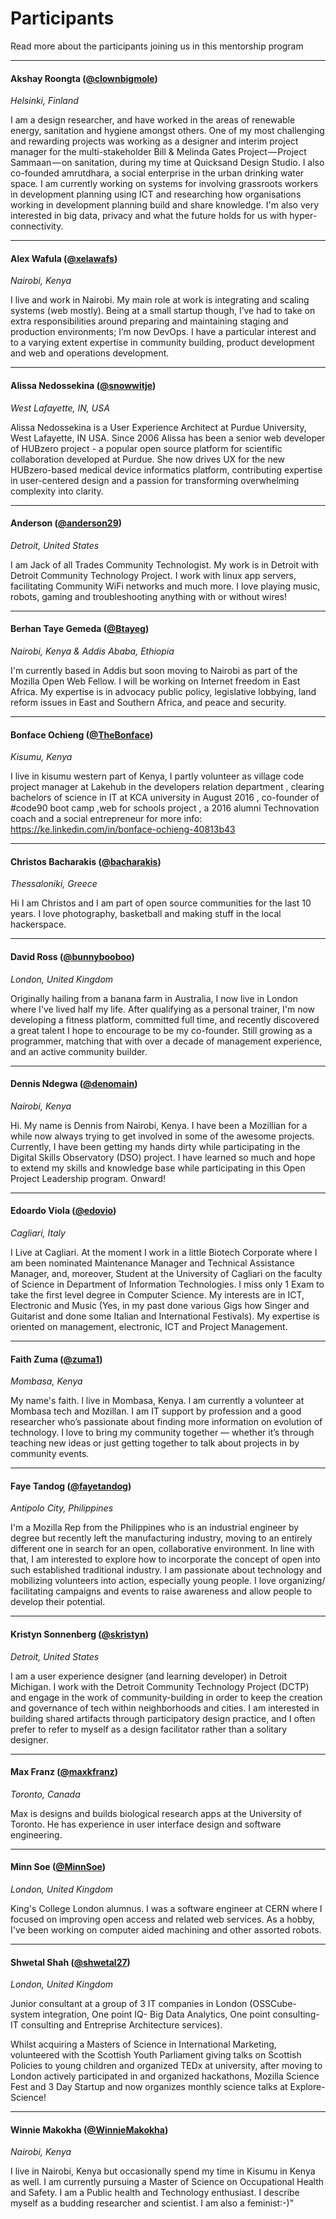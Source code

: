# Participants

Read more about the participants joining us in this mentorship program

***

#### Akshay Roongta ([@clownbigmole](https://github.com/clownbigmole))
*Helsinki, Finland*

I am a design researcher, and have worked in the areas of renewable energy, sanitation and hygiene amongst others. One of my most challenging and rewarding projects was working as a designer and interim project manager for the multi-stakeholder Bill & Melinda Gates Project — Project Sammaan — on sanitation, during my time at Quicksand Design Studio. I also co-founded amrutdhara, a social enterprise in the urban drinking water space. I am currently working on systems for involving grassroots workers in development planning using ICT and researching how organisations working in development planning build and share knowledge. I'm also very interested in big data, privacy and what the future holds for us with hyper-connectivity.

***

#### Alex Wafula ([@xelawafs](https://github.com/xelawafs))
*Nairobi, Kenya*

I live and work in Nairobi. My main role at work is integrating and scaling systems (web mostly). Being at a small startup though, I’ve had to take on extra responsibilities around preparing and maintaining staging and production environments; I’m now DevOps. I have a particular interest and to a varying extent expertise in community building, product development and web and operations development.

***

#### Alissa Nedossekina ([@snowwitje](https://github.com/snowwitje))
*West Lafayette, IN, USA*

Alissa Nedossekina is a User Experience Architect at Purdue University, West Lafayette, IN USA. Since 2006 Alissa has been a senior web developer of HUBzero project - a popular open source platform for scientific collaboration developed at Purdue. She now drives UX for the new HUBzero-based medical device informatics platform, contributing expertise in user-centered design and a passion for transforming overwhelming complexity into clarity.

***

#### Anderson  ([@anderson29](https://github.com/anderson29))
*Detroit, United States*

I am Jack of all Trades Community Technologist. My work is in Detroit with Detroit Community Technology Project. I work with linux app servers,  facilitating Community WiFi networks and much more.  I love playing music, robots, gaming and troubleshooting anything with or without wires!

***

#### Berhan Taye Gemeda ([@Btayeg](https://github.com/Btayeg))
*Nairobi, Kenya & Addis Ababa, Ethiopia*

I'm currently based in Addis but soon moving to Nairobi as part of the Mozilla Open Web Fellow. I will be working on Internet freedom in East Africa. My expertise is in advocacy  public policy, legislative lobbying, land reform issues in East and Southern Africa, and peace and security.

***

#### Bonface Ochieng  ([@TheBonface](https://github.com/TheBonface))
*Kisumu, Kenya*

I live in kisumu western part of Kenya, I  partly volunteer as village code project manager at Lakehub in the developers relation department , clearing bachelors of science in IT at KCA university in August 2016 , co-founder of #code90 boot camp ,web for schools project , a 2016 alumni Technovation coach and a social entrepreneur  for more info: https://ke.linkedin.com/in/bonface-ochieng-40813b43

***

#### Christos Bacharakis ([@bacharakis](https://github.com/bacharakis))
*Thessaloniki, Greece*

Hi I am Christos and I am part of open source communities for the last 10 years. I love photography, basketball and making stuff in the local hackerspace.

***

#### David Ross ([@bunnybooboo](https://github.com/bunnybooboo))
*London, United Kingdom*

Originally hailing from a banana farm in Australia, I now live in London where I've lived half my life. After qualifying as a personal trainer, I'm now developing a fitness platform, committed full time, and recently discovered a great talent I hope to encourage to be my co-founder. Still growing as a programmer, matching that with over a decade of management experience, and an active community builder.

***

#### Dennis Ndegwa ([@denomain](https://github.com/denomain))
*Nairobi, Kenya*

Hi. My name is Dennis from Nairobi, Kenya. I have been a Mozillian for a while now always trying to get involved in  some of the awesome projects. Currently, I have been getting my hands dirty while participating in the Digital Skills Observatory (DSO) project. I have learned so much and hope to extend my skills and knowledge base while participating in this Open Project Leadership program. Onward!

***

#### Edoardo Viola ([@edovio](https://github.com/edovio))
*Cagliari, Italy*

I Live at Cagliari. At the moment I work in a little Biotech Corporate where I am been nominated Maintenance Manager and Technical Assistance Manager, and, moreover, Student at the University of Cagliari on the faculty of Science in Department of Information Technologies. I miss only 1 Exam to take the first level degree in Computer Science. My interests are in ICT, Electronic and Music (Yes, in my past done various Gigs how Singer and Guitarist and done some Italian and International Festivals). My expertise is oriented on management, electronic, ICT and Project Management.

***

#### Faith Zuma ([@zuma1](https://github.com/zuma1))
*Mombasa, Kenya*

My name's faith. l live in Mombasa, Kenya. l am currently a volunteer at Mombasa tech and Mozillan. I am IT support by profession and a good researcher who’s passionate about finding more information on evolution of technology. I love to bring my community together — whether it’s through teaching new ideas or just getting together to talk about projects in by community events.

***

#### Faye Tandog ([@fayetandog](https://github.com/fayetandog))
*Antipolo City, Philippines*

I'm a Mozilla Rep from the Philippines who is an industrial engineer by degree but recently left the manufacturing industry, moving to an entirely different one in search for an open, collaborative environment. In line with that, I am interested to explore how to incorporate the concept of open into such established traditional industry. I am passionate about technology and mobilizing volunteers into action, especially young people. I love organizing/ facilitating campaigns and events to raise awareness and allow people to develop their potential.

***

#### Kristyn Sonnenberg ([@skristyn](https://github.com/skristyn))
*Detroit, United States*

I am a user experience designer (and learning developer) in Detroit Michigan. I work with the Detroit Community Technology Project (DCTP) and engage in the work of community-building in order to keep the creation and governance of tech within neighborhoods and cities. I am interested in building shared artifacts through participatory design practice, and I often prefer to refer to myself as a design facilitator rather than a solitary designer.

***

#### Max Franz ([@maxkfranz](https://github.com/maxkfranz))
*Toronto, Canada*

Max is designs and builds biological research apps at the University of Toronto.  He has experience in user interface design and software engineering.

***

#### Minn Soe ([@MinnSoe](https://github.com/MinnSoe))
*London, United Kingdom*

King's College London alumnus. I was a software engineer at CERN where I focused on improving open access and related web services. As a hobby, I've been working on computer aided machining and other assorted robots.

***

#### Shwetal Shah ([@shwetal27](https://github.com/shwetal27))
*London, United Kingdom*

Junior consultant at a group of 3 IT companies in London (OSSCube- system integration, One point IQ- Big Data Analytics, One point consulting- IT consulting and Entreprise Architecture services).

Whilst acquiring a  Masters of Science in International Marketing, volunteered with the Scottish Youth Parliament giving talks on Scottish Policies to young children and organized TEDx at university, after moving to London actively participated in and organized hackathons, Mozilla Science Fest and 3 Day Startup and now organizes monthly science talks at Explore-Science!

***

#### Winnie Makokha ([@WinnieMakokha](https://github.com/WinnieMakokha))
*Nairobi, Kenya*

I live in Nairobi, Kenya but occasionally spend my time in Kisumu in Kenya as well. I am currently pursuing a Master of Science on Occupational Health and Safety. I am a Public health and Technology enthusiast. I describe myself as a budding researcher and scientist. I am also a feminist:-)"